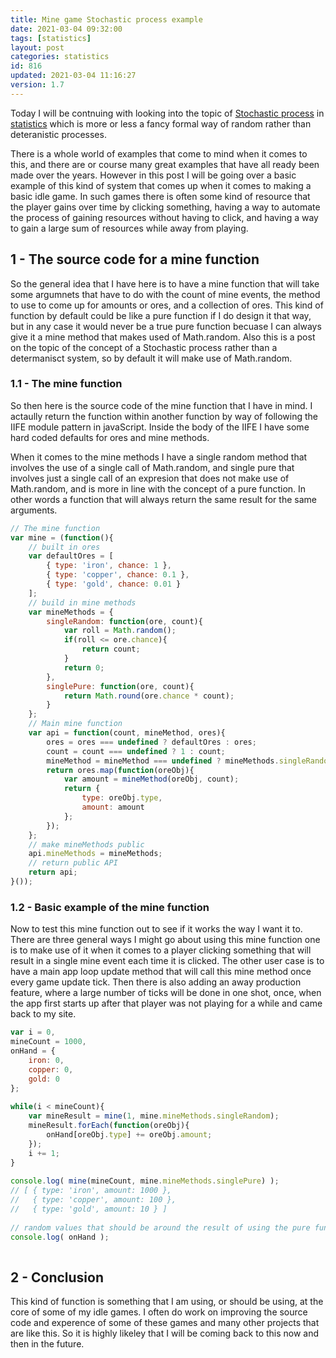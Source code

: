 ```yaml
---
title: Mine game Stochastic process example
date: 2021-03-04 09:32:00
tags: [statistics]
layout: post
categories: statistics
id: 816
updated: 2021-03-04 11:16:27
version: 1.7
---
```


Today I will be contnuing with looking into the topic of [Stochastic process](https://en.wikipedia.org/wiki/Stochastic_process) in [statistics](https://en.wikipedia.org/wiki/Statistics) which is more or less a fancy formal way of random rather than deteranistic processes. 

There is a whole world of examples that come to mind when it comes to this, and there are or course many great examples that have all ready been made over the years. However in this post I will be going over a basic example of this kind of system that comes up when it comes to making a basic idle game. In such games there is often some kind of resource that the player gains over time by clicking something, having a way to automate the process of gaining resources without having to click, and having a way to gain a large sum of resources while away from playing.

<!-- more -->

## 1 - The source code for a mine function

So the general idea that I have here is to have a mine function that will take some argumnets that have to do with the count of mine events, the method to use to come up for amounts or ores, and a collection of ores. This kind of function by default could be like a pure function if I do design it that way, but in any case it would never be a true pure function becuase I can always give it a mine method that makes used of Math.random. Also this is a post on the topic of the concept of a Stochastic process rather than a determanisct system, so by default it will make use of Math.random.

### 1.1 - The mine function

So then here is the source code of the mine function that I have in mind. I actaully return the function within another function by way of following the IIFE module pattern in javaScript. Inside the body of the IIFE I have some hard coded defaults for ores and mine methods.

When it comes to the mine methods I have a single random method that involves the use of a single call of Math.random, and single pure that involves just a single call of an expresion that does not make use of Math.random, and is more in line with the concept of a pure function. In other words a function that will always return the same result for the same arguments.

```js
// The mine function
var mine = (function(){
    // built in ores
    var defaultOres = [
        { type: 'iron', chance: 1 },
        { type: 'copper', chance: 0.1 },
        { type: 'gold', chance: 0.01 }
    ];
    // build in mine methods
    var mineMethods = {
        singleRandom: function(ore, count){
            var roll = Math.random();
            if(roll <= ore.chance){
                return count;
            }
            return 0;
        },
        singlePure: function(ore, count){
            return Math.round(ore.chance * count);
        }
    };
    // Main mine function
    var api = function(count, mineMethod, ores){
        ores = ores === undefined ? defaultOres : ores;
        count = count === undefined ? 1 : count;
        mineMethod = mineMethod === undefined ? mineMethods.singleRandom : mineMethod;
        return ores.map(function(oreObj){
            var amount = mineMethod(oreObj, count);
            return {
                type: oreObj.type,
                amount: amount
            };
        });
    };
    // make mineMethods public
    api.mineMethods = mineMethods;
    // return public API
    return api;
}());
```

### 1.2 - Basic example of the mine function

Now to test this mine function out to see if it works the way I want it to. There are three general ways I might go about using this mine function one is to make use of it when it comes to a player clicking something that will result in a single mine event each time it is clicked. The other user case is to have a main app loop update method that will call this mine method once every game update tick. Then there is also adding an away production feature, where a large number of ticks will be done in one shot, once, when the app first starts up after that player was not playing for a while and came back to my site.

```js 
var i = 0,
mineCount = 1000,
onHand = {
    iron: 0,
    copper: 0,
    gold: 0
};
 
while(i < mineCount){
    var mineResult = mine(1, mine.mineMethods.singleRandom);
    mineResult.forEach(function(oreObj){
        onHand[oreObj.type] += oreObj.amount;
    });
    i += 1;
}
 
console.log( mine(mineCount, mine.mineMethods.singlePure) );
// [ { type: 'iron', amount: 1000 },
//   { type: 'copper', amount: 100 },
//   { type: 'gold', amount: 10 } ]
 
// random values that should be around the result of using the pure function
console.log( onHand );
 
```

## 2 - Conclusion

This kind of function is something that I am using, or should be using, at the core of some of my idle games. I often do work on improving the source code and experence of some of these games and many other projects that are like this. So it is highly likeley that I will be coming back to this now and then in the future.
